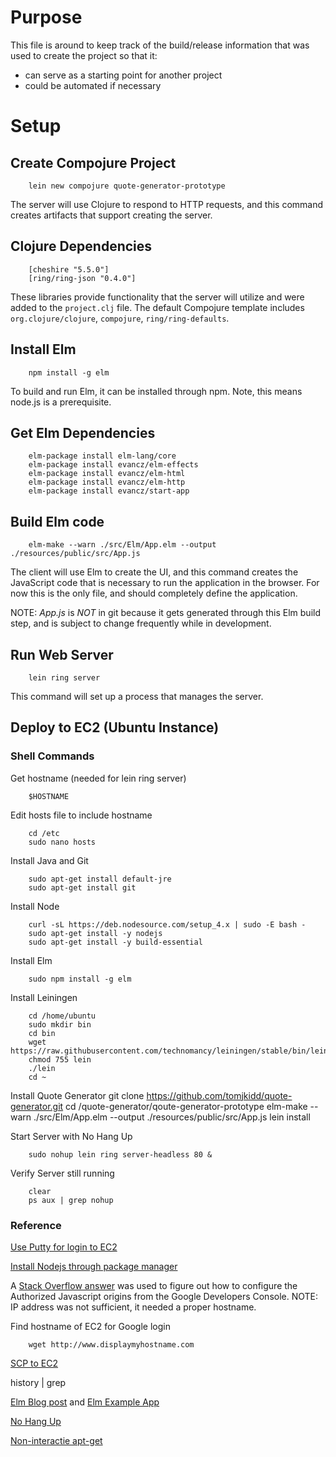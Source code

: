 # Purpose

This file is around to keep track of the build/release information that was used to create the project so that it:

* can serve as a starting point for another project
* could be automated if necessary

# Setup
## Create Compojure Project

        lein new compojure quote-generator-prototype

The server will use Clojure to respond to HTTP requests, and this command creates artifacts that support creating the server.

## Clojure Dependencies

        [cheshire "5.5.0"]
        [ring/ring-json "0.4.0"]

These libraries provide functionality that the server will utilize and were added to the `project.clj` file. The default Compojure template includes `org.clojure/clojure`, `compojure`, `ring/ring-defaults`.

## Install Elm

        npm install -g elm

To build and run Elm, it can be installed through npm. Note, this means node.js is a prerequisite.

## Get Elm Dependencies
        elm-package install elm-lang/core
        elm-package install evancz/elm-effects
        elm-package install evancz/elm-html
        elm-package install evancz/elm-http
        elm-package install evancz/start-app

## Build Elm code

        elm-make --warn ./src/Elm/App.elm --output ./resources/public/src/App.js

The client will use Elm to create the UI, and this command creates the JavaScript code that is necessary to run the application in the browser. For now this is the only file, and should completely define the application.

NOTE: *App.js* is *NOT* in git because it gets generated through this Elm build step, and is subject to change frequently while in development.

## Run Web Server

        lein ring server

This command will set up a process that manages the server.

## Deploy to EC2 (Ubuntu Instance)

### Shell Commands
Get hostname (needed for lein ring server)

        $HOSTNAME

Edit hosts file to include hostname

        cd /etc
        sudo nano hosts

Install Java and Git

        sudo apt-get install default-jre
        sudo apt-get install git

Install Node

        curl -sL https://deb.nodesource.com/setup_4.x | sudo -E bash -
        sudo apt-get install -y nodejs
        sudo apt-get install -y build-essential

Install Elm

        sudo npm install -g elm

Install Leiningen

        cd /home/ubuntu
        sudo mkdir bin
        cd bin
        wget https://raw.githubusercontent.com/technomancy/leiningen/stable/bin/lein
        chmod 755 lein
        ./lein
        cd ~

Install Quote Generator
        git clone https://github.com/tomjkidd/quote-generator.git
        cd /quote-generator/qoute-generator-prototype
        elm-make --warn ./src/Elm/App.elm --output ./resources/public/src/App.js
        lein install

Start Server with No Hang Up

        sudo nohup lein ring server-headless 80 &

Verify Server still running

        clear
        ps aux | grep nohup


### Reference
[Use Putty for login to EC2](http://docs.aws.amazon.com/AWSEC2/latest/UserGuide/putty.html)

[Install Nodejs through package manager](https://nodejs.org/en/download/package-manager/)

A [Stack Overflow answer](http://stackoverflow.com/questions/14238665/can-a-public-ip-address-be-used-as-google-oauth-redirect-uri) was used to figure out how to configure the Authorized Javascript origins from the Google Developers Console. NOTE: IP address was not sufficient, it needed a proper hostname.

Find hostname of EC2 for Google login

        wget http://www.displaymyhostname.com

[SCP to EC2](http://stackoverflow.com/questions/11388014/using-scp-to-copy-a-file-to-amazon-ec2-instance)

history | grep <keyword>

[Elm Blog post](http://www.gizra.com/content/thinking-choosing-elm/) and [Elm Example App](https://github.com/Gizra/elm-hedley)

[No Hang Up](http://stackoverflow.com/questions/12075642/how-to-start-process-via-ssh-so-it-keeps-running)

[Non-interactie apt-get](https://snowulf.com/2008/12/04/truly-non-interactive-unattended-apt-get-install/)
